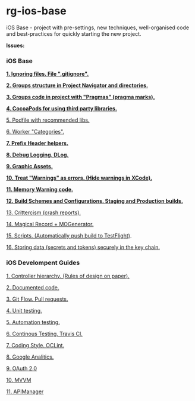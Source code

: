 # rg-ios-base
iOS Base - project with pre-settings, new techniques, well-organised code and best-practices for quickly starting the new project.

**Issues:**


### iOS Base

**[1. Ignoring files. File ".gitignore".](https://github.com/arthurigberdin/rg-ios-base/blob/master/Docs/ignoring_files.md)**

**[2. Groups structure in Project Navigator and directories.](https://github.com/arthurigberdin/rg-ios-base/blob/master/Docs/groups_projectnavigator.md)**

**[3. Groups code in project with "Pragmas" (pragma marks).](https://github.com/arthurigberdin/rg-ios-base/blob/master/Docs/structure_code.md)**

**[4. CocoaPods for using third party libraries.](https://github.com/arthurigberdin/rg-ios-base/blob/master/Docs/cocoapods.md)**

[5. Podfile with recommended libs.](https://github.com/arthurigberdin/rg-ios-base/blob/master/Docs/podfile_libs.md)

[6. Worker "Categories".](https://github.com/arthurigberdin/rg-ios-base/blob/master/Docs/worker_categories.md)

**[7. Prefix Header helpers.](https://github.com/arthurigberdin/rg-ios-base/blob/master/Docs/prefix_header_helpers.md)**

**[8. Debug Logging. DLog.](https://github.com/arthurigberdin/rg-ios-base/blob/master/Docs/debug_logging.md)**

**[9. Graphic Assets.](https://github.com/arthurigberdin/rg-ios-base/blob/master/Docs/graphic_assets.md)**

**[10. Treat "Warnings" as errors. (Hide warnings in XCode).](https://github.com/arthurigberdin/rg-ios-base/blob/master/Docs/treat_warnings.md)**

**[11. Memory Warning code.](https://github.com/arthurigberdin/rg-ios-base/blob/master/Docs/memory_warning.md)**

**[12. Build Schemes and Configurations. Staging and Production builds.](https://github.com/arthurigberdin/rg-ios-base/blob/master/Docs/schemes.md)**

[13. Crittercism (crash reports).](https://github.com/arthurigberdin/rg-ios-base/blob/master/Docs/crash_report.md)

[14. Magical Record + MOGenerator.](https://github.com/arthurigberdin/rg-ios-base/blob/master/Docs/magicalrecord_mogenerator.md)

[15. Scripts. (Automatically push build to TestFlight)](https://github.com/arthurigberdin/rg-ios-base/blob/master/Docs/scripts_push_build_testflight.md).

[16. Storing data (secrets and tokens) securely in the key chain.](https://github.com/arthurigberdin/rg-ios-base/blob/master/Docs/securely_store_data.md)


### iOS Develompent Guides

[1. Controller hierarchy. (Rules of design on paper).](https://github.com/arthurigberdin/rg-ios-base/blob/master/Docs/controller_hierarchy.md)

[2. Documented code.](https://github.com/arthurigberdin/rg-ios-base/blob/master/Docs/documented_code.md)

[3. Git Flow. Pull requests.](https://github.com/arthurigberdin/rg-ios-base/blob/master/Docs/git_flow.md)

[4. Unit testing.](https://github.com/arthurigberdin/rg-ios-base/blob/master/Docs/unit_testing.md)

[5. Automation testing.](https://github.com/arthurigberdin/rg-ios-base/blob/master/Docs/automation_testing.md)

[6. Continous Testing. Travis CI.](https://github.com/arthurigberdin/rg-ios-base/blob/master/Docs/continous_testing.md)

[7. Coding Style. OCLint.](https://github.com/arthurigberdin/rg-ios-base/blob/master/Docs/coding_style_oclint.md)

[8. Google Analitics.](https://github.com/arthurigberdin/rg-ios-base/blob/master/Docs/google_analitics.md)

[9. OAuth 2.0]()

[10. MVVM]()

[11. APIManager]()




